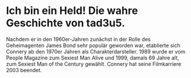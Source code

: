 # Ich bin ein Held! Die wahre Geschichte von tad3u5.

Nachdem er in den 1960er-Jahren zunächst in der Rolle des Geheimagenten James Bond sehr populär geworden war, etablierte sich Connery ab den 1970er Jahren als Charakterdarsteller. 1989 wurde er vom People Magazine zum Sexiest Man Alive und 1999, damals 69 Jahre alt, zum Sexiest Man of the Century gewählt. Connery hat seine Filmkarriere 2003 beendet. 
